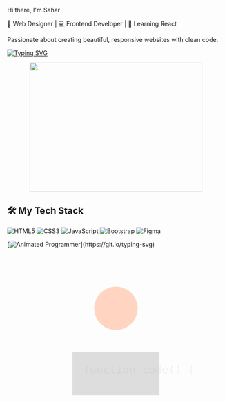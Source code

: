  Hi there, I'm Sahar

🎨 Web Designer | 💻 Frontend Developer | 🌱 Learning React

Passionate about creating beautiful, responsive websites with clean code.

[![Typing SVG](https://readme-typing-svg.herokuapp.com?font=Fira+Code&pause=1000&color=FF7F11&width=435&lines=Frontend+Developer;UI%2FUX+Enthusiast;Responsive+Design+Expert;Web+Designer)](https://git.io/typing-svg)

<div align="center">
  <img src="https://github.com/yourusername/yourusername/blob/main/coding.gif?raw=true" width="400" height="300"/>
</div>

## 🛠️ My Tech Stack

![HTML5](https://img.shields.io/badge/html5-%23E34F26.svg?style=for-the-badge&logo=html5&logoColor=white)
![CSS3](https://img.shields.io/badge/css3-%231572B6.svg?style=for-the-badge&logo=css3&logoColor=white)
![JavaScript](https://img.shields.io/badge/javascript-%23323330.svg?style=for-the-badge&logo=javascript&logoColor=%23F7DF1E)
![Bootstrap](https://img.shields.io/badge/bootstrap-%23563D7C.svg?style=for-the-badge&logo=bootstrap&logoColor=white)
![Figma](https://img.shields.io/badge/figma-%23F24E1E.svg?style=for-the-badge&logo=figma&logoColor=white)

[![Animated Programmer](https://readme-typing-svg.herokuapp.com?font=Fira+Code&size=24&duration=4000&pause=1000&color=F7A9F7&width=435&lines=console.log(%22Hello+World%22);while(coding){girl++;};)](https://git.io/typing-svg)


<svg viewBox="0 0 200 200" xmlns="http://www.w3.org/2000/svg">
  <!-- Girl character -->
  <circle cx="100" cy="50" r="20" fill="#FFD5C2"/>
  <!-- Laptop -->
  <rect x="60" y="90" width="80" height="40" fill="#ddd"/>
  <!-- Code lines animation -->
  <text x="70" y="110" font-family="monospace" font-size="10" fill="black">
    <animate attributeName="opacity" values="0;1;0" dur="2s" repeatCount="indefinite"/>
    function code() {
  </text>
</svg>
